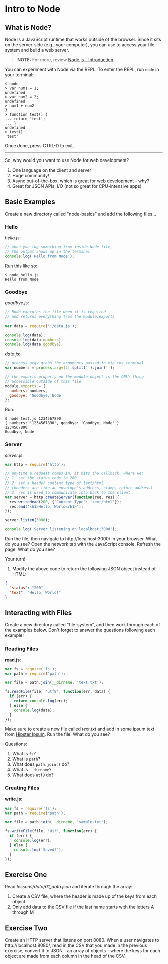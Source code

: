# Intro to Node

## What is Node?

Node is a JavaScript runtime that works outside of the browser. Since it sits on the server-side (e.g., your computer), you can use to access your file system and build a web server.

> **NOTE:** For more, review [Node.js - Introduction](https://www.tutorialspoint.com/nodejs/nodejs_introduction.htm).

You can experiment with Node via the REPL. To enter the REPL, run `node` in your terminal:

```
$ node
> var num1 = 1;
undefined
> var num2 = 2;
undefined
> num1 + num2
3
> function test() {
... return 'test';
... }
undefined
> test()
'test'
```

Once done, press CTRL-D to exit.

---

So, why would you want to use Node for web development?

1. One language on the client and server
1. Huge community!
1. Async out-of-the-box, which is great for web development - why?
1. Great for JSON APIs, I/O (not so great for CPU-intensive apps)

## Basic Examples

Create a new directory called "node-basics" and add the following files...

### Hello

*hello.js*:

```javascript
// when you log something from inside Node file,
// the output shows up in the terminal
console.log('Hello from Node');
```

Run this like so:

```
$ node hello.js
Hello from Node
```

### Goodbye

*goodbye.js*:

```javascript
// Node executes the file when it is required
// and returns everything from the module.exports

var data = require('./data.js');

console.log(data);
console.log(data.numbers);
console.log(data.goodbye);
```

*data.js*:

```javascript
// process.argv grabs the arguments passed in via the terminal
var numbers = process.argv[2].split('').join('');

// the exports property on the module object is the ONLY thing
// accessible outside of this file
module.exports = {
  numbers: numbers,
  goodbye: 'Goodbye, Node'
};
```

Run:

```
$ node test.js 1234567890
{ numbers: '1234567890', goodbye: 'Goodbye, Node' }
1234567890
Goodbye, Node
```

### Server

*server.js*:

```javascript
var http = require('http');

// anytime a request comes in, it hits the callback, where we:
// 1. set the status code to 200
// 2. set a header content type of text/html
// (headers are like an envelope's address, stamp, return address)
// 3. res is used to communicate info back to the client
var server = http.createServer(function(req, res) {
  res.writeHead(200, {'Content-Type': 'text/html'});
  res.end('<h1>Hello, World</h1>');
});

server.listen(3000);

console.log('Server listening on localhost:3000');
```

Run the file, then navigate to http://localhost:3000/ in your browser. What do you see? Open the network tab with the JavaScript console. Refresh the page. What do you see?

Your turn!

1. Modify the above code to return the following JSON object instead of HTML:

  ```json
  {
    "status": "200",
    "text": "Hello, World!"
  }
  ```

## Interacting with Files

Create a new directory called "file-system", and then work through each of the examples below. Don't forget to answer the questions following each example!

### Reading Files

**read.js**:

```javascript
var fs = require('fs');
var path = require('path');

var file = path.join(__dirname, 'text.txt');

fs.readFile(file, 'utf8', function(err, data) {
  if (err) {
    return console.log(err);
  } else {
    console.log(data);
  }
});
```

Make sure to create a new file called *text.txt* and add in some ipsum text from [Hipster Ipsum](https://hipsum.co/). Run the file. What do you see?

Questions:

1. What is `fs`?
1. What is `path`?
1. What does `path.join()` do?
1. What is `__dirname`?
1. What does `utf8` do?

### Creating Files

**write.js**:

```javascript
var fs = require('fs');
var path = require('path');

var file = path.join(__dirname, 'sample.txt');

fs.writeFile(file, 'Hi!', function(err) {
  if (err) {
    console.log(err);
  } else {
    console.log('Saved!');
  }
});
```

## Exercise One

Read *lessons/data/01_data.json* and iterate through the array:

1. Create a CSV file, where the header is made up of the keys from each object.
1. Only add data to the CSV file if the last name starts with the letters A through M

## Exercise Two

Create an HTTP server that listens on port 8080. When a user navigates to http://localhost:8080/, read in the CSV that you made in the previous exercise, convert it to JSON - an array of objects - where the keys for each object are made from each column in the head of the CSV.
